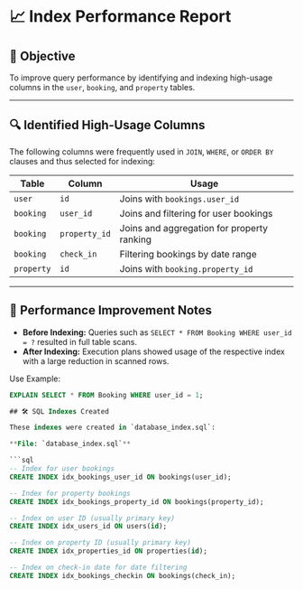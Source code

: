 # 📈 Index Performance Report

## 🎯 Objective

To improve query performance by identifying and indexing high-usage columns in the `user`, `booking`, and `property` tables.

---

## 🔍 Identified High-Usage Columns

The following columns were frequently used in `JOIN`, `WHERE`, or `ORDER BY` clauses and thus selected for indexing:

| Table        | Column         | Usage                                      |
|--------------|----------------|--------------------------------------------|
| `user`      | `id`           | Joins with `bookings.user_id`              |
| `booking`   | `user_id`      | Joins and filtering for user bookings      |
| `booking`   | `property_id`  | Joins and aggregation for property ranking |
| `booking`   | `check_in`     | Filtering bookings by date range           |
| `property`  | `id`           | Joins with `booking.property_id`          |

---
## 🧪 Performance Improvement Notes

- **Before Indexing:** Queries such as `SELECT * FROM Booking WHERE user_id = ?` resulted in full table scans.
- **After Indexing:** Execution plans showed usage of the respective index with a large reduction in scanned rows.

Use Example:
```sql
EXPLAIN SELECT * FROM Booking WHERE user_id = 1;

## 🛠 SQL Indexes Created

These indexes were created in `database_index.sql`:

**File: `database_index.sql`**

```sql
-- Index for user bookings
CREATE INDEX idx_bookings_user_id ON bookings(user_id);

-- Index for property bookings
CREATE INDEX idx_bookings_property_id ON bookings(property_id);

-- Index on user ID (usually primary key)
CREATE INDEX idx_users_id ON users(id);

-- Index on property ID (usually primary key)
CREATE INDEX idx_properties_id ON properties(id);

-- Index on check-in date for date filtering
CREATE INDEX idx_bookings_checkin ON bookings(check_in);
